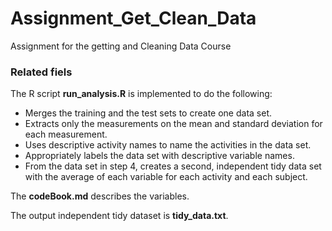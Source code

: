 # Assignment_Get_Clean_Data
Assignment for the getting and Cleaning Data Course


### Related fiels
The R script **run_analysis.R** is implemented to do the following:

- Merges the training and the test sets to create one data set.  
- Extracts only the measurements on the mean and standard deviation for each measurement.  
- Uses descriptive activity names to name the activities in the data set.  
- Appropriately labels the data set with descriptive variable names.  
- From the data set in step 4, creates a second, independent tidy data set with the average of each variable for each activity and each subject.  

The **codeBook.md**  describes the variables.

The output independent tidy dataset is **tidy_data.txt**.

